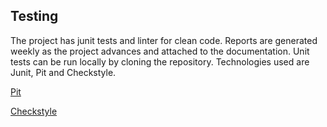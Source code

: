 ## Testing

The project has junit tests and linter for clean code. Reports are generated weekly as the project advances and attached to the documentation. Unit tests can be run locally by cloning the repository. Technologies used are Junit, Pit and Checkstyle.

[Pit](https://htmlpreview.github.io/?https://github.com/w4ldo/Cavenator/blob/master/Documentation/pit/index.html)

[Checkstyle](https://htmlpreview.github.io/?https://github.com/w4ldo/Cavenator/blob/master/Documentation/checkstyle.html)
